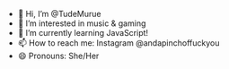 - 👋 Hi, I’m @TudeMurue
- 👀 I’m interested in music & gaming
- 🌱 I’m currently learning JavaScript!
- 📫 How to reach me: Instagram @andapinchoffuckyou
- 😄 Pronouns: She/Her

<!---
TudeMurue/TudeMurue is a ✨ special ✨ repository because its `README.md` (this file) appears on your GitHub profile.
You can click the Preview link to take a look at your changes.
--->
